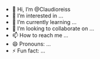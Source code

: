 - 👋 Hi, I’m @Claudioreiss
- 👀 I’m interested in ...
- 🌱 I’m currently learning ...
- 💞️ I’m looking to collaborate on ...
- 📫 How to reach me ...
- 😄 Pronouns: ...
- ⚡ Fun fact: ...

<!---
Claudioreiss/Claudioreiss is a ✨ special ✨ repository because its `README.md` (this file) appears on your GitHub profile.
You can click the Preview link to take a look at your changes.
--->
